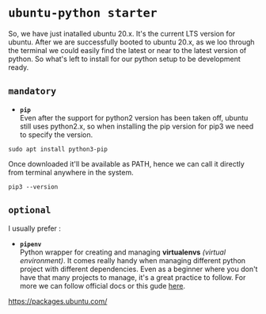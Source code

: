# `ubuntu-python starter`
So, we have just inatalled ubuntu 20.x.
It's the current LTS version for ubuntu.
After we are successfully booted to ubuntu 20.x, as we loo through the terminal we could easily find the latest or near to the latest version of python.
So what's left to install for our python setup to be development ready.

## `mandatory`
- **`pip`**<br>
Even after the support for python2 version has been taken off, ubuntu still uses python2.x, so when installing the pip version for pip3 we need to specify the version.<br>

`sudo apt install python3-pip`<br>

Once downloaded it'll be available as PATH, hence we can call it directly from terminal anywhere in the system.<br>

`pip3 --version`<br>

## `optional`
I usually prefer :
- **`pipenv`**<br>
Python wrapper for creating and managing **virtualenvs** *(virtual environment)*. It comes really handy when managing different python project with different dependencies. Even as a beginner where you don't have that many projects to manage, it's a great practice to follow. For more we can follow official docs or this gude [here](https://realpython.com/pipenv-guide).


https://packages.ubuntu.com/
